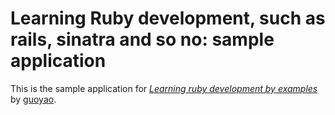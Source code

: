 # Learning Ruby development, such as rails, sinatra and so no: sample application

This is the sample application for
[*Learning ruby development by examples*](http://www.guoyao.me/)
by [guoyao](http://www.guoyao.me/).
